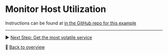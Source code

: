 # Monitor Host Utilization

Instructions can be found at [in the GitHub repo for this example](https://github.com/dynatrace-innovationlab/acl-demo-api-hostcpu)

---

:arrow_forward: [Next Step: Get the most volatile service](../4_Get_the_Most_Volatile_Service)

:arrow_up_small: [Back to overview](../)